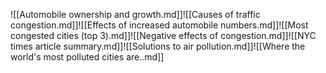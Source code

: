 ![[Automobile ownership and growth.md]]![[Causes of traffic congestion.md]]![[Effects of increased automobile numbers.md]]![[Most congested cities (top 3).md]]![[Negative effects of congestion.md]]![[NYC times article summary.md]]![[Solutions to air pollution.md]]![[Where the world's most polluted cities are..md]]